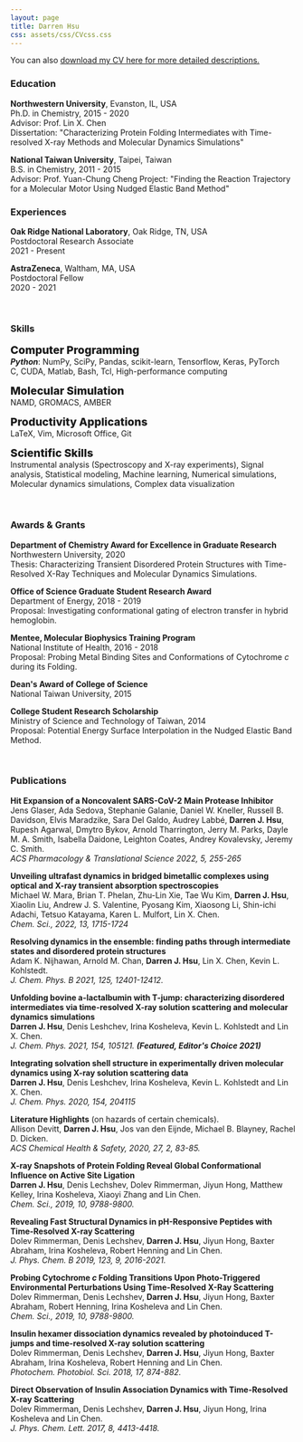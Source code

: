 ```yaml
---
layout: page
title: Darren Hsu
css: assets/css/CVcss.css
---
```


You can also [download my CV here for more detailed descriptions.](./assets/files/DarrenHsu_CV.pdf)


### Education 

**Northwestern University**, Evanston, IL, USA  
Ph.D. in Chemistry, 2015 - 2020  
Advisor: Prof. Lin X. Chen  
Dissertation: "Characterizing Protein Folding Intermediates with Time-resolved X-ray Methods and Molecular Dynamics Simulations"  

**National Taiwan University**, Taipei, Taiwan  
B.S. in Chemistry, 2011 - 2015  
Advisor: Prof. Yuan-Chung Cheng
Project: "Finding the Reaction Trajectory for a Molecular Motor Using Nudged Elastic Band Method"  

### Experiences

**Oak Ridge National Laboratory**, Oak Ridge, TN, USA  
Postdoctoral Research Associate  
2021 - Present  

**AstraZeneca**, Waltham, MA, USA  
Postdoctoral Fellow  
2020 - 2021  

<br/>

### Skills
<span style="font-size: 1.2rem; font-weight: 800;">Computer Programming</span><br/>
**_Python_**: NumPy, SciPy, Pandas, scikit-learn, Tensorflow, Keras, PyTorch  
C, CUDA, Matlab, Bash, Tcl, High-performance computing  

<span style="font-size: 1.2rem; font-weight: 800;">Molecular Simulation</span><br/>
NAMD, GROMACS, AMBER  

<span style="font-size: 1.2rem; font-weight: 800;">Productivity Applications</span><br/>
LaTeX, Vim, Microsoft Office, Git  

<span style="font-size: 1.2rem; font-weight: 800;">Scientific Skills</span><br/>
Instrumental analysis (Spectroscopy and X-ray experiments), Signal analysis, Statistical modeling, Machine learning, Numerical simulations, Molecular dynamics simulations, Complex data visualization  

<!--
<span style="font-size: 1.2rem; font-weight: 800;">Languages</span><br/>
Chinese Mandarin (Traditional; Native), English (Professional)  
-->

<br/>

### Awards & Grants

**Department of Chemistry Award for Excellence in Graduate Research**  
Northwestern University, 2020  
Thesis: Characterizing Transient Disordered Protein Structures with Time-Resolved X-Ray Techniques and Molecular Dynamics Simulations.

**Office of Science Graduate Student Research Award**  
Department of Energy, 2018 - 2019  
Proposal: Investigating conformational gating of electron transfer in hybrid hemoglobin.

**Mentee, Molecular Biophysics Training Program**  
National Institute of Health, 2016 - 2018  
Proposal: Probing Metal Binding Sites and Conformations of Cytochrome *c* during its Folding. 

**Dean's Award of College of Science**  
National Taiwan University, 2015  

**College Student Research Scholarship**  
Ministry of Science and Technology of Taiwan, 2014  
Proposal: Potential Energy Surface Interpolation in the Nudged Elastic Band Method.

<br/>

### Publications

**Hit Expansion of a Noncovalent SARS-CoV-2 Main Protease Inhibitor**  
<span class="smaller">
Jens Glaser, Ada Sedova, Stephanie Galanie, Daniel W. Kneller, Russell B. Davidson, Elvis Maradzike, Sara Del Galdo, Audrey Labbé, <strong>Darren J. Hsu</strong>, Rupesh Agarwal, Dmytro Bykov, Arnold Tharrington, Jerry M. Parks, Dayle M. A. Smith, Isabella Daidone, Leighton Coates, Andrey Kovalevsky, Jeremy C. Smith.
<br/>
<em>ACS Pharmacology & Translational Science 2022, 5, 255-265</em>
</span>

**Unveiling ultrafast dynamics in bridged bimetallic complexes using optical and X-ray transient absorption spectroscopies**  
<span class="smaller">
Michael W. Mara, Brian T. Phelan, Zhu-Lin Xie, Tae Wu Kim, <strong>Darren J. Hsu</strong>, Xiaolin Liu, Andrew J. S. Valentine, Pyosang Kim, Xiaosong Li, Shin-ichi Adachi, Tetsuo Katayama, Karen L. Mulfort, Lin X. Chen.
<br/>
<em>Chem. Sci., 2022, 13, 1715-1724</em>
</span>

**Resolving dynamics in the ensemble: finding paths through intermediate states and disordered protein structures**  
<span class="smaller">
Adam K. Nijhawan, Arnold M. Chan, <strong>Darren J. Hsu</strong>, Lin X. Chen, Kevin L. Kohlstedt.
<br/>
<em> J. Chem. Phys. B 2021, 125, 12401-12412.</em>
</span>

**Unfolding bovine a-lactalbumin with T-jump: characterizing disordered intermediates via time-resolved X-ray solution scattering and molecular dynamics simulations**  
<span class="smaller">
<strong>Darren J. Hsu</strong>, Denis Leshchev, Irina Kosheleva, Kevin L. Kohlstedt and Lin X. Chen.
<br/>
<em>J. Chem. Phys. 2021, 154, 105121. <strong>(Featured, Editor's Choice 2021)</strong></em>
</span>

**Integrating solvation shell structure in experimentally driven molecular dynamics using X-ray solution scattering data**  
<span class="smaller">
<strong>Darren J. Hsu</strong>, Denis Leshchev, Irina Kosheleva, Kevin L. Kohlstedt and Lin X. Chen.
<br/>
<em>J. Chem. Phys. 2020, 154, 204115</em>
</span>

**Literature Highlights** (on hazards of certain chemicals).  
<span class="smaller">
Allison Devitt, <strong>Darren J. Hsu</strong>, Jos van den Eijnde, Michael B. Blayney, Rachel D. Dicken.
<br/>
<em>ACS Chemical Health & Safety, 2020, 27, 2, 83-85.</em>
</span>

**X-ray Snapshots of Protein Folding Reveal Global Conformational Influence on Active Site Ligation**  
<span class="smaller">
<strong>Darren J. Hsu</strong>, Denis Lechshev, Dolev Rimmerman, Jiyun Hong, Matthew Kelley, Irina Kosheleva, Xiaoyi Zhang and Lin Chen.
<br/>
<em>Chem. Sci., 2019, 10, 9788-9800.</em>
</span>

**Revealing Fast Structural Dynamics in pH-Responsive Peptides with Time-Resolved X-ray Scattering**  
<span class="smaller">
Dolev Rimmerman, Denis Lechshev, <strong>Darren J. Hsu</strong>, Jiyun Hong, Baxter Abraham, Irina Kosheleva, Robert Henning and Lin Chen.
<br/>
<em>J. Phys. Chem. B 2019, 123, 9, 2016-2021.</em>
</span>

**Probing Cytochrome _c_ Folding Transitions Upon Photo-Triggered Environmental Perturbations Using Time-Resolved X-Ray Scattering**  
<span class="smaller">
Dolev Rimmerman, Denis Lechshev, <strong>Darren J. Hsu</strong>, Jiyun Hong, Baxter Abraham, Robert Henning, Irina Kosheleva and Lin Chen.
<br/>
<em>Chem. Sci., 2019, 10, 9788-9800.</em>
</span>

**Insulin hexamer dissociation dynamics revealed by photoinduced T-jumps and time-resolved X-ray solution scattering**  
<span class="smaller">
Dolev Rimmerman, Denis Lechshev, <strong>Darren J. Hsu</strong>, Jiyun Hong, Baxter Abraham, Irina Kosheleva, Robert Henning and Lin Chen.
<br/>
<em>Photochem. Photobiol. Sci. 2018, 17, 874-882.</em>
</span>

**Direct Observation of Insulin Association Dynamics with Time-Resolved X-ray Scattering**   
<span class="smaller">
Dolev Rimmerman, Denis Lechshev, <strong>Darren J. Hsu</strong>, Jiyun Hong, Irina Kosheleva and Lin Chen.
<br/>
<em>J. Phys. Chem. Lett. 2017, 8, 4413-4418.</em>
</span>


<!--<ol reversed class=CV>
  <li>Michael W. Mara, Brian T. Phelan, Zhu-Lin Xie, Tae Wu Kim, <strong>Darren J. Hsu</strong>, Xiaolin Liu, Andrew J. S. Valentine, Pyosang Kim, Xiaosong Li, Shin-ichi Adachi, Tetsuo Katayama, Karen L. Mulfort, Lin X. Chen.  <strong><em>Unveiling ultrafast dynamics in bridged bimetallic complexes using optical and X-ray transient absorption spectroscopies.</em></strong> Chem. Sci. Accepted.</li>
  <li>Adam K. Nijhawan, Arnold M. Chan, <strong>Darren J. Hsu</strong>, Lin X. Chen, Kevin L. Kohlstedt.  <strong><em>Resolving dynamics in the ensemble: finding paths through intermediate states and disordered protein structures.</em></strong> J. Chem. Phys. B 2021, 125, 12401-12412.</li> 
  <li><strong>Darren J. Hsu</strong>, Denis Leshchev, Irina Kosheleva, Kevin L. Kohlstedt and Lin X. Chen.  Unfolding bovine a-lactalbumin with T-jump: characterizing disordered intermediates via time-resolved X-ray solution scattering and molecular dynamics simulations. J. Chem. Phys. 2021, 154, 105121. <strong>(Featured)</strong></li>
  <li><strong>Darren J. Hsu</strong>, Denis Leshchev, Irina Kosheleva, Kevin L. Kohlstedt and Lin X. Chen.  Integrating solvation shell structure in experimentally driven molecular dynamics using X-ray solution scattering data. J. Chem. Phys. 2020, 154, 204115</li>
  <li>Allison Devitt, <strong>Darren J. Hsu</strong>, Jos van den Eijnde, Michael B. Blayney, Rachel D. Dicken.  Literature Highlights. ACS Chemical Health & Safety, 2020, 27, 2, 83-85. </li>
  <li><strong>Darren J. Hsu</strong>, Denis Lechshev, Dolev Rimmerman, Jiyun Hong, Matthew Kelley, Irina Kosheleva, Xiaoyi Zhang and Lin Chen.  X-ray Snapshots of Protein Folding Reveal Global Conformational Influence on Active Site Ligation. Chem. Sci., 2019, 10, 9788-9800.</li>
  <li>Dolev Rimmerman, Denis Lechshev, <strong>Darren J. Hsu</strong>, Jiyun Hong, Baxter Abraham, Irina Kosheleva, Robert Henning and Lin Chen.  Revealing Fast Structural Dynamics in pH-Responsive Peptides with Time-Resolved X-ray Scattering. J. Phys. Chem. B 2019, 123, 9, 2016-2021.</li>
  <li>Dolev Rimmerman, Denis Lechshev, <strong>Darren J. Hsu</strong>, Jiyun Hong, Baxter Abraham, Robert Henning, Irina Kosheleva and Lin Chen.  Probing Cytochrome c Folding Transitions Upon Photo-Triggered Environmental Perturbations Using Time-Resolved X-Ray Scattering. J. Phys. Chem. B 2018, 122, 20, 5218-5224.</li>
  <li>Dolev Rimmerman, Denis Lechshev, <strong>Darren J. Hsu</strong>, Jiyun Hong, Baxter Abraham, Irina Kosheleva, Robert Henning and Lin Chen.  Insulin hexamer dissociation dynamics revealed by photoinduced T-jumps and time-resolved X-ray solution scattering. Photochem. Photobiol. Sci. 2018, 17, 874-882.</li>
  <li>Dolev Rimmerman, Denis Lechshev, <strong>Darren J. Hsu</strong>, Jiyun Hong, Irina Kosheleva and Lin Chen.  Direct Observation of Insulin Association Dynamics with Time-Resolved X-ray Scattering. J. Phys. Chem. Lett. 2017, 8, 4413-4418.</li>
</ol>-->

